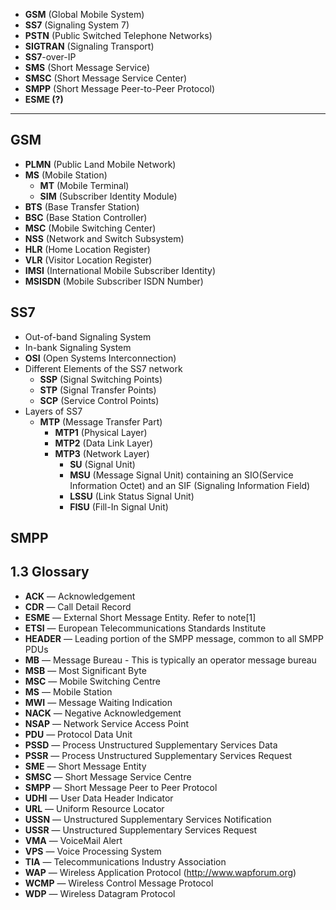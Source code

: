 - **GSM** (Global Mobile System)
- **SS7** (Signaling System 7)
- **PSTN** (Public Switched Telephone Networks)
- **SIGTRAN** (Signaling Transport)
- **SS7**-over-IP
- **SMS** (Short Message Service)
- **SMSC** (Short Message Service Center)
- **SMPP** (Short Message Peer-to-Peer Protocol)
- **ESME (?)**
---

## GSM
- **PLMN** (Public Land Mobile Network)
- **MS** (Mobile Station)
	- **MT** (Mobile Terminal)
	- **SIM** (Subscriber Identity Module)
- **BTS** (Base Transfer Station)
- **BSC** (Base Station Controller)
- **MSC** (Mobile Switching Center)
- **NSS** (Network and Switch Subsystem)
- **HLR** (Home Location Register)
- **VLR** (Visitor Location Register)
- **IMSI** (International Mobile Subscriber Identity)
- **MSISDN** (Mobile Subscriber ISDN Number)

## SS7
- Out-of-band Signaling System
- In-bank Signaling System
- **OSI** (Open Systems Interconnection)
- Different Elements of the SS7 network
	- **SSP** (Signal Switching Points)
	- **STP** (Signal Transfer Points)
	- **SCP** (Service Control Points)
- Layers of SS7
	- **MTP** (Message Transfer Part)
		- **MTP1** (Physical Layer)
		- **MTP2** (Data Link Layer)
		- **MTP3** (Network Layer)
			- **SU** (Signal Unit)
			- **MSU** (Message Signal Unit) containing an SIO(Service Information Octet) and an SIF (Signaling Information Field)
			- **LSSU** (Link Status Signal Unit)
			- **FISU** (Fill-In Signal Unit)

## SMPP 

## 1.3 Glossary

- **ACK** — Acknowledgement  
- **CDR** — Call Detail Record  
- **ESME** — External Short Message Entity. Refer to note[1]  
- **ETSI** — European Telecommunications Standards Institute  
- **HEADER** — Leading portion of the SMPP message, common to all SMPP PDUs  
- **MB** — Message Bureau - This is typically an operator message bureau  
- **MSB** — Most Significant Byte  
- **MSC** — Mobile Switching Centre  
- **MS** — Mobile Station  
- **MWI** — Message Waiting Indication  
- **NACK** — Negative Acknowledgement  
- **NSAP** — Network Service Access Point  
- **PDU** — Protocol Data Unit  
- **PSSD** — Process Unstructured Supplementary Services Data  
- **PSSR** — Process Unstructured Supplementary Services Request  
- **SME** — Short Message Entity  
- **SMSC** — Short Message Service Centre  
- **SMPP** — Short Message Peer to Peer Protocol  
- **UDHI** — User Data Header Indicator  
- **URL** — Uniform Resource Locator  
- **USSN** — Unstructured Supplementary Services Notification  
- **USSR** — Unstructured Supplementary Services Request  
- **VMA** — VoiceMail Alert  
- **VPS** — Voice Processing System  
- **TIA** — Telecommunications Industry Association  
- **WAP** — Wireless Application Protocol (http://www.wapforum.org)  
- **WCMP** — Wireless Control Message Protocol  
- **WDP** — Wireless Datagram Protocol  
